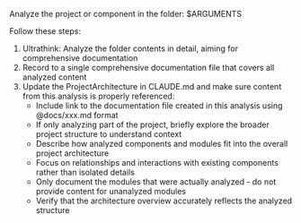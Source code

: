 Analyze the project or component in the folder: $ARGUMENTS

Follow these steps:

1. Ultrathink: Analyze the folder contents in detail, aiming for comprehensive documentation 
2. Record to a single comprehensive documentation file that covers all analyzed content
3. Update the ProjectArchitecture in CLAUDE.md and make sure content from this analysis is properly referenced:
   - Include link to the documentation file created in this analysis using @docs/xxx.md format
   - If only analyzing part of the project, briefly explore the broader project structure to understand context
   - Describe how analyzed components and modules fit into the overall project architecture
   - Focus on relationships and interactions with existing components rather than isolated details
   - Only document the modules that were actually analyzed - do not provide content for unanalyzed modules
   - Verify that the architecture overview accurately reflects the analyzed structure